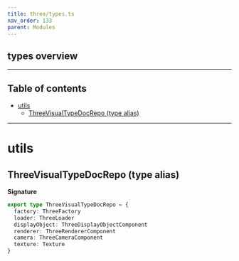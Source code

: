 ```yaml
---
title: three/types.ts
nav_order: 133
parent: Modules
---
```


## types overview

---

<h2 class="text-delta">Table of contents</h2>

- [utils](#utils)
  - [ThreeVisualTypeDocRepo (type alias)](#threevisualtypedocrepo-type-alias)

---

# utils

## ThreeVisualTypeDocRepo (type alias)

**Signature**

```ts
export type ThreeVisualTypeDocRepo = {
  factory: ThreeFactory
  loader: ThreeLoader
  displayObject: ThreeDisplayObjectComponent
  renderer: ThreeRendererComponent
  camera: ThreeCameraComponent
  texture: Texture
}
```
